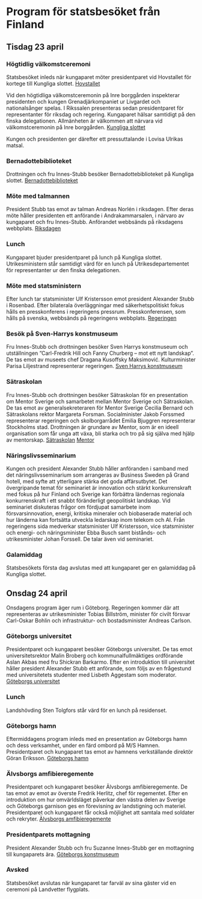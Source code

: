 # Program för statsbesöket från Finland

## Tisdag 23 april

### **Högtidlig välkomstceremoni**

Statsbesöket inleds när kungaparet möter presidentparet vid Hovstallet för kortege till Kungliga slottet.
[Hovstallet](https://www.kungligaslotten.se/vara-besoksmal/hovstallet.html "Hovstallet")

Vid den högtidliga välkomstceremonin på Inre borggården inspekterar presidenten och kungen Grenadjärkompaniet ur Livgardet och nationalsånger spelas. I Rikssalen presenteras sedan presidentparet för representanter för riksdag och regering. Kungaparet hälsar samtidigt på den finska delegationen. Allmänheten är välkommen att närvara vid välkomstceremonin på Inre borggården.
[Kungliga slottet](https://www.kungligaslottet.se/vara-besoksmal/kungliga-slottet.html "Kungliga slottet")

Kungen och presidenten ger därefter ett pressuttalande i Lovisa Ulrikas matsal.

### **Bernadottebiblioteket**

Drottningen och fru Innes-Stubb besöker Bernadottebiblioteket på Kungliga slottet.
[Bernadottebiblioteket](https://www.kungligaslotten.se/artiklar-film-360/kungliga-slottet/2018-04-06-ett-kungligt-bibliotek.html "Bernadottebiblioteket")

### **Möte med talmannen**

President Stubb tas emot av talman Andreas Norlén i riksdagen. Efter deras möte håller presidenten ett anförande i Andrakammarsalen, i närvaro av kungaparet och fru Innes-Stubb.
Anförandet webbsänds på riksdagens webbplats.
[Riksdagen](https://www.riksdagen.se/ "Riksdagen")

### **Lunch**

Kungaparet bjuder presidentparet på lunch på Kungliga slottet.
Utrikesministern står samtidigt värd för en lunch på Utrikesdepartementet för representanter ur den finska delegationen.

### **Möte med statsministern**

Efter lunch tar statsminister Ulf Kristersson emot president Alexander Stubb i Rosenbad. Efter bilaterala överläggningar med säkerhetspolitiskt fokus hålls en presskonferens i regeringens pressrum. Presskonferensen, som hålls på svenska, webbsänds på regeringens webbplats.
[Regeringen](/ "Regeringen")

### **Besök på Sven-Harrys konstmuseum**

Fru Innes-Stubb och drottningen besöker Sven Harrys konstmuseum och utställningen ”Carl-Fredrik Hill och Fanny Churberg – mot ett nytt landskap”. De tas emot av museets chef Dragana Kusoffsky Maksimović. Kulturminister Parisa Liljestrand representerar regeringen.
[Sven Harrys konstmuseum](https://sven-harrys.se/ "Sven Harrys konstmuseum")

### **Sätraskolan**

Fru Innes-Stubb och drottningen besöker Sätraskolan för en presentation om Mentor Sverige och samarbetet mellan Mentor Sverige och Sätraskolan. De tas emot av generalsekreteraren för Mentor Sverige Cecilia Bernard och Sätraskolans rektor Margareta Forsman. Socialminister Jakob Forssmed representerar regeringen och skolborgarrådet Emilia Bjuggren representerar Stockholms stad. Drottningen är grundare av Mentor, som är en ideell organisation som får unga att växa, bli starka och tro på sig själva med hjälp av mentorskap.
[Sätraskolan](https://grundskola.stockholm/hitta-grundskola/grundskola/satraskolan-f-9/ "Sätraskolan")
[Mentor](https://mentor.se/ "Mentor")

### **Näringslivsseminarium**

Kungen och president Alexander Stubb håller anföranden i samband med det näringslivsseminarium som arrangeras av Business Sweden på Grand hotell, med syfte att ytterligare stärka det goda affärsutbytet. Det övergripande temat för seminariet är innovation och stärkt konkurrenskraft med fokus på hur Finland och Sverige kan förbättra ländernas regionala konkurrenskraft i ett snabbt föränderligt geopolitiskt landskap. Vid seminariet diskuteras frågor om fördjupat samarbete inom försvarsinnovation, energi, kritiska mineraler och biobaserade material och hur länderna kan fortsätta utveckla ledarskap inom telekom och AI. Från regeringens sida medverkar statsminister Ulf Kristersson, vice statsminister och energi- och näringsminister Ebba Busch samt bistånds- och utrikesminister Johan Forssell. De talar även vid seminariet.

### **Galamiddag**

Statsbesökets första dag avslutas med att kungaparet ger en galamiddag på Kungliga slottet.

## Onsdag 24 april

Onsdagens program äger rum i Göteborg. Regeringen kommer där att representeras av utrikesminister Tobias Billström, minister för civilt försvar Carl-Oskar Bohlin och infrastruktur- och bostadsminister Andreas Carlson.

### **Göteborgs universitet**

Presidentparet och kungaparet besöker Göteborgs universitet. De tas emot universitetsrektor Malin Broberg och kommunalfullmäktiges ordförande Aslan Akbas med fru Shickran Barkarmo. Efter en introduktion till universitet håller president Alexander Stubb ett anförande, som följs av en frågestund med universitetets studenter med Lisbeth Aggestam som moderator.
[Göteborgs universitet](https://www.gu.se/ "Göteborgs universitet")

### **Lunch**

Landshövding Sten Tolgfors står värd för en lunch på residenset.

### **Göteborgs hamn**

Eftermiddagens program inleds med en presentation av Göteborgs hamn och dess verksamhet, under en färd ombord på M/S Hamnen. Presidentparet och kungaparet tas emot av hamnens verkställande direktör Göran Eriksson.
[Göteborgs hamn](https://www.goteborgshamn.se/ "Göteborgs hamn")

### **Älvsborgs amfibieregemente**

Presidentparet och kungaparet besöker Älvsborgs amfibieregemente. De tas emot av emot av överste Fredrik Herlitz, chef för regementet. Efter en introduktion om hur omvärldsläget påverkar den västra delen av Sverige och Göteborgs garnison ges en förevisning av landstigning och materiel. Presidentparet och kungaparet får också möjlighet att samtala med soldater och rekryter.
[Älvsborgs amfibieregemente](https://www.forsvarsmakten.se/sv/organisation/alvsborgs-amfibieregemente-amf-4/ "Älvsborgs amfibieregemente")

### **Presidentparets mottagning**

President Alexander Stubb och fru Suzanne Innes-Stubb ger en mottagning till kungaparets ära.
[Göteborgs konstmuseum](https://goteborgskonstmuseum.se/ "Göteborgs konstmuseum")

### **Avsked**

Statsbesöket avslutas när kungaparet tar farväl av sina gäster vid en ceremoni på Landvetter flygplats.
